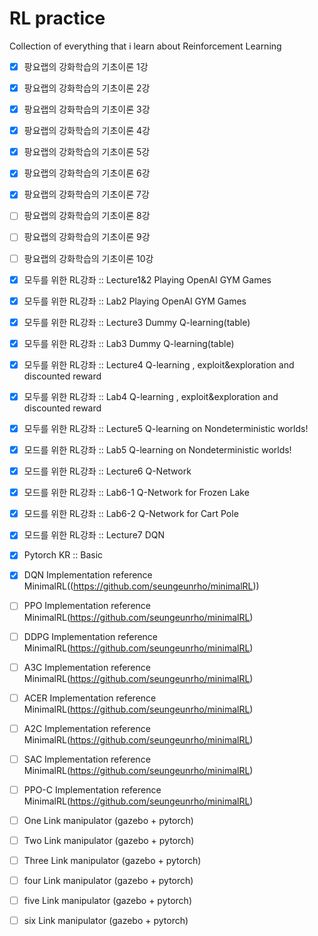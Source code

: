 # RL practice

Collection of everything that i learn about Reinforcement Learning

- [x] 팡요랩의 강화학습의 기초이론 1강
- [x] 팡요랩의 강화학습의 기초이론 2강
- [x] 팡요랩의 강화학습의 기초이론 3강
- [x] 팡요랩의 강화학습의 기초이론 4강
- [x] 팡요랩의 강화학습의 기초이론 5강
- [x] 팡요랩의 강화학습의 기초이론 6강
- [x] 팡요랩의 강화학습의 기초이론 7강
- [ ] 팡요랩의 강화학습의 기초이론 8강
- [ ] 팡요랩의 강화학습의 기초이론 9강
- [ ] 팡요랩의 강화학습의 기초이론 10강
- [x] 모두를 위한 RL강좌 :: Lecture1&2 Playing OpenAI GYM Games
- [x] 모두를 위한 RL강좌 :: Lab2 Playing OpenAI GYM Games
- [x] 모두를 위한 RL강좌 :: Lecture3 Dummy Q-learning(table)
- [x] 모두를 위한 RL강좌 :: Lab3 Dummy Q-learning(table)
- [x] 모두를 위한 RL강좌 :: Lecture4 Q-learning , exploit&exploration and discounted reward
- [x] 모두를 위한 RL강좌 :: Lab4 Q-learning , exploit&exploration and discounted reward
- [x] 모두를 위한 RL강좌 :: Lecture5 Q-learning on Nondeterministic worlds!
- [x] 모드를 위한 RL강좌 :: Lab5 Q-learning on Nondeterministic worlds!
- [x] 모드를 위한 RL강좌 :: Lecture6 Q-Network
- [x] 모드를 위한 RL강좌 :: Lab6-1 Q-Network for Frozen Lake
- [x] 모드를 위한 RL강좌 :: Lab6-2 Q-Network for Cart Pole
- [x] 모드를 위한 RL강좌 :: Lecture7 DQN
- [x] Pytorch  KR :: Basic
- [x] DQN     Implementation  reference MinimalRL((https://github.com/seungeunrho/minimalRL))
- [ ] PPO     Implementation  reference MinimalRL(https://github.com/seungeunrho/minimalRL)
- [ ] DDPG    Implementation  reference MinimalRL(https://github.com/seungeunrho/minimalRL)
- [ ] A3C     Implementation  reference MinimalRL(https://github.com/seungeunrho/minimalRL)
- [ ] ACER    Implementation  reference MinimalRL(https://github.com/seungeunrho/minimalRL)
- [ ] A2C     Implementation  reference MinimalRL(https://github.com/seungeunrho/minimalRL)
- [ ] SAC     Implementation  reference MinimalRL(https://github.com/seungeunrho/minimalRL)
- [ ] PPO-C   Implementation  reference MinimalRL(https://github.com/seungeunrho/minimalRL)
- [ ] One    Link manipulator (gazebo + pytorch)
- [ ] Two    Link manipulator (gazebo + pytorch)
- [ ] Three  Link manipulator (gazebo + pytorch)
- [ ] four   Link manipulator (gazebo + pytorch)
- [ ] five   Link manipulator (gazebo + pytorch)
- [ ] six    Link manipulator (gazebo + pytorch)





